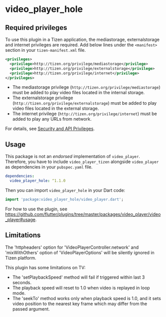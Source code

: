 # video_player_hole

## Required privileges

To use this plugin in a Tizen application, the mediastorage, externalstorage and internet privileges are required. Add below lines under the `<manifest>` section in your `tizen-manifest.xml` file.

```xml
<privileges>
  <privilege>http://tizen.org/privilege/mediastorage</privilege>
  <privilege>http://tizen.org/privilege/externalstorage</privilege>
  <privilege>http://tizen.org/privilege/internet</privilege>
</privileges>
```

- The mediastorage privilege (`http://tizen.org/privilege/mediastorage`) must be added to play video files located in the internal storage.
- The externalstorage privilege (`http://tizen.org/privilege/externalstorage`) must be added to play video files located in the external storage.
- The internet privilege (`http://tizen.org/privilege/internet`) must be added to play any URLs from network.

For details, see [Security and API Privileges](https://docs.tizen.org/application/dotnet/tutorials/sec-privileges).

## Usage

This package is not an _endorsed_ implementation of `video_player`. Therefore, you have to include `video_player_tizen` alongside `video_player` as dependencies in your `pubspec.yaml` file.

```yaml
dependencies:
  video_player_hole: ^1.1.0
```

Then you can import `video_player_hole` in your Dart code:

```dart
import 'package:video_player_hole/video_player.dart';
```

For how to use the plugin, see https://github.com/flutter/plugins/tree/master/packages/video_player/video_player#usage.

## Limitations

The 'httpheaders' option for 'VideoPlayerController.network' and 'mixWithOthers' option of 'VideoPlayerOptions' will be silently ignored in Tizen platform.

This plugin has some limitations on TV:

- The 'setPlaybackSpeed' method will fail if triggered within last 3 seconds.
- The playback speed will reset to 1.0 when video is replayed in loop mode.
- The 'seekTo' method works only when playback speed is 1.0, and it sets video position to the nearest key frame which may differ from the passed argument.
